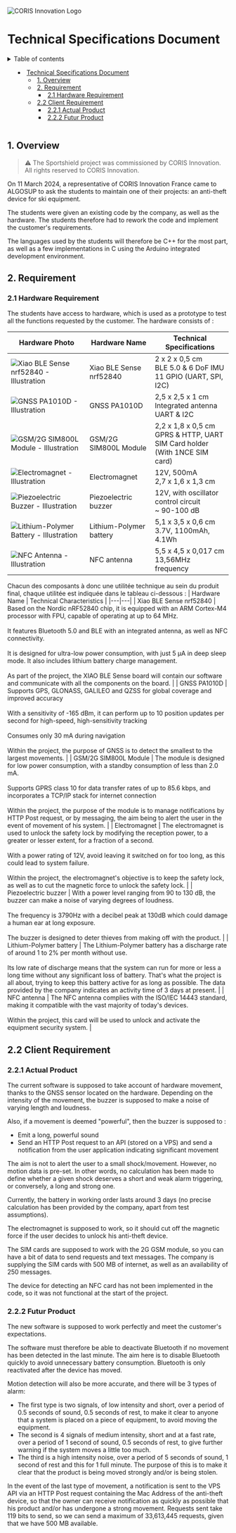![CORIS Innovation Logo]()
# Technical Specifications Document

<details>
<summary>Table of contents</table><br>

- [Technical Specifications Document](#technical-specifications-document)
  - [1. Overview](#1-overview)
  - [2. Requirement](#2-requirement)
    - [2.1 Hardware Requirement](#21-hardware-requirement)
  - [2.2 Client Requirement](#22-client-requirement)
    - [2.2.1 Actual Product](#221-actual-product)
    - [2.2.2 Futur Product](#222-futur-product)
</details>

## 1. Overview

> ⚠️ The Sportshield project was commissioned by CORIS Innovation. All rights reserved to CORIS Innovation.

On 11 March 2024, a representative of CORIS Innovation France came to ALGOSUP to ask the students to maintain one of their projects: an anti-theft device for ski equipment.

The students were given an existing code by the company, as well as the hardware. The students therefore had to rework the code and implement the customer's requirements.

The languages used by the students will therefore be C++ for the most part, as well as a few implementations in C using the Arduino integrated development environment.

## 2. Requirement
### 2.1 Hardware Requirement

The students have access to hardware, which is used as a prototype to test all the functions requested by the customer. The hardware consists of :

| Hardware Photo | Hardware Name | Technical Specifications |
|---|---|---|
| ![Xiao BLE Sense nrf52840 - Illustration]() | Xiao BLE Sense nrf52840 | 2 x 2 x 0,5 cm<br>BLE 5.0 & 6 DoF IMU<br>11 GPIO (UART, SPI, I2C)|
| ![GNSS PA1010D - Illustration]() | GNSS PA1010D | 2,5 x 2,5 x 1 cm<br>Integrated antenna<br>UART & I2C|
| ![GSM/2G SIM800L Module - Illustration]() | GSM/2G SIM800L Module | 2,2 x 1,8 x 0,5 cm<br>GPRS & HTTP, UART<br>SIM Card holder (With 1NCE SIM card)|
| ![Electromagnet - Illustration]() | Electromagnet | 12V, 500mA<br>2,7 x 1,6 x 1,3 cm |
| ![Piezoelectric Buzzer - Illustration]() | Piezoelectric buzzer | 12V, with oscillator control circuit<br>~ 90-100 dB|
| ![Lithium-Polymer Battery - Illustration]() | Lithium-Polymer battery | 5,1 x 3,5 x 0,6 cm<br>3.7V, 1100mAh, 4.1Wh |
| ![NFC Antenna - Illustration]() | NFC antenna | 5,5 x 4,5 x 0,017 cm<br>13,56MHz frequency |

Chacun des composants à donc une utilitée technique au sein du produit final, chaque utilitée est indiquée dans le tableau ci-dessous :
| Hardware Name | Technical Characteristics |
|---|---|
| Xiao BLE Sense nrf52840 | Based on the Nordic nRF52840 chip, it is equipped with an ARM Cortex-M4 processor with FPU, capable of operating at up to 64 MHz.<br><br>It features Bluetooth 5.0 and BLE with an integrated antenna, as well as NFC connectivity.<br><br>It is designed for ultra-low power consumption, with just 5 μA in deep sleep mode. It also includes lithium battery charge management.<br><br>As part of the project, the XIAO BLE Sense board will contain our software and communicate with all the components on the board. |
| GNSS PA1010D | Supports GPS, GLONASS, GALILEO and QZSS for global coverage and improved accuracy<br><br>With a sensitivity of -165 dBm, it can perform up to 10 position updates per second for high-speed, high-sensitivity tracking<br><br>Consumes only 30 mA during navigation<br><br>Within the project, the purpose of GNSS is to detect the smallest to the largest movements. |
| GSM/2G SIM800L Module | The module is designed for low power consumption, with a standby consumption of less than 2.0 mA.<br><br>Supports GPRS class 10 for data transfer rates of up to 85.6 kbps, and incorporates a TCP/IP stack for internet connection<br><br>Within the project, the purpose of the module is to manage notifications by HTTP Post request, or by messaging, the aim being to alert the user in the event of movement of his system. |
| Electromagnet | The electromagnet is used to unlock the safety lock by modifying the reception power, to a greater or lesser extent, for a fraction of a second.<br><br>With a power rating of 12V, avoid leaving it switched on for too long, as this could lead to system failure.<br><br>Within the project, the electromagnet's objective is to keep the safety lock, as well as to cut the magnetic force to unlock the safety lock. |
| Piezoelectric buzzer | With a power level ranging from 90 to 130 dB, the buzzer can make a noise of varying degrees of loudness.<br><br>The frequency is 3790Hz with a decibel peak at 130dB which could damage a human ear at long exposure.<br><br>The buzzer is designed to deter thieves from making off with the product. |
| Lithium-Polymer battery | The Lithium-Polymer battery has a discharge rate of around 1 to 2% per month without use.<br><br>Its low rate of discharge means that the system can run for more or less a long time without any significant loss of battery. That's what the project is all about, trying to keep this battery active for as long as possible. The data provided by the company indicates an activity time of 3 days at present. |
| NFC antenna |  The NFC antenna complies with the ISO/IEC 14443 standard, making it compatible with the vast majority of today's devices.<br><br>Within the project, this card will be used to unlock and activate the equipment security system. |

## 2.2 Client Requirement

### 2.2.1 Actual Product

The current software is supposed to take account of hardware movement, thanks to the GNSS sensor located on the hardware. Depending on the intensity of the movement, the buzzer is supposed to make a noise of varying length and loudness.

Also, if a movement is deemed "powerful", then the buzzer is supposed to :
- Emit a long, powerful sound
- Send an HTTP Post request to an API (stored on a VPS) and send a notification from the user application indicating significant movement

The aim is not to alert the user to a small shock/movement. However, no motion data is pre-set. In other words, no calculation has been made to define whether a given shock deserves a short and weak alarm triggering, or conversely, a long and strong one.

Currently, the battery in working order lasts around 3 days (no precise calculation has been provided by the company, apart from test assumptions).

The electromagnet is supposed to work, so it should cut off the magnetic force if the user decides to unlock his anti-theft device.

The SIM cards are supposed to work with the 2G GSM module, so you can have a bit of data to send requests and text messages. The company is supplying the SIM cards with 500 MB of internet, as well as an availability of 250 messages.

The device for detecting an NFC card has not been implemented in the code, so it was not functional at the start of the project.

### 2.2.2 Futur Product

The new software is supposed to work perfectly and meet the customer's expectations.

The software must therefore be able to deactivate Bluetooth if no movement has been detected in the last minute. The aim here is to disable Bluetooth quickly to avoid unnecessary battery consumption. Bluetooth is only reactivated after the device has moved.

Motion detection will also be more accurate, and there will be 3 types of alarm:
- The first type is two signals, of low intensity and short, over a period of 0.5 seconds of sound, 0.5 seconds of rest, to make it clear to anyone that a system is placed on a piece of equipment, to avoid moving the equipment.
- The second is 4 signals of medium intensity, short and at a fast rate, over a period of 1 second of sound, 0.5 seconds of rest, to give further warning if the system moves a little too much.
- The third is a high intensity noise, over a period of 5 seconds of sound, 1 second of rest and this for 1 full minute. The purpose of this is to make it clear that the product is being moved strongly and/or is being stolen.

In the event of the last type of movement, a notification is sent to the VPS API via an HTTP Post request containing the Mac Address of the anti-theft device, so that the owner can receive notification as quickly as possible that his product and/or has undergone a strong movement. Requests sent take 119 bits to send, so we can send a maximum of 33,613,445 requests, given that we have 500 MB available.